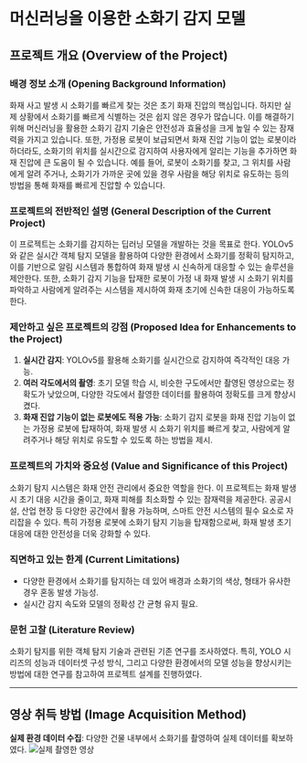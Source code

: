 # 머신러닝을 이용한 소화기 감지 모델

## 프로젝트 개요 (Overview of the Project)

### 배경 정보 소개 (Opening Background Information)

화재 사고 발생 시 소화기를 빠르게 찾는 것은 초기 화재 진압의 핵심입니다. 하지만 실제 상황에서 소화기를 빠르게 식별하는 것은 쉽지 않은 경우가 많습니다. 이를 해결하기 위해 머신러닝을 활용한 소화기 감지 기술은 안전성과 효율성을 크게 높일 수 있는 잠재력을 가지고 있습니다. 또한, 가정용 로봇이 보급되면서 화재 진압 기능이 없는 로봇이라 하더라도, 소화기의 위치를 실시간으로 감지하여 사용자에게 알리는 기능을 추가하면 화재 진압에 큰 도움이 될 수 있습니다. 예를 들어, 로봇이 소화기를 찾고, 그 위치를 사람에게 알려 주거나, 소화기가 가까운 곳에 있을 경우 사람을 해당 위치로 유도하는 등의 방법을 통해 화재를 빠르게 진압할 수 있습니다.

### 프로젝트의 전반적인 설명 (General Description of the Current Project)

이 프로젝트는 소화기를 감지하는 딥러닝 모델을 개발하는 것을 목표로 한다. YOLOv5와 같은 실시간 객체 탐지 모델을 활용하여 다양한 환경에서 소화기를 정확히 탐지하고, 이를 기반으로 알림 시스템과 통합하여 화재 발생 시 신속하게 대응할 수 있는 솔루션을 제안한다. 또한, 소화기 감지 기능을 탑재한 로봇이 가정 내 화재 발생 시 소화기 위치를 파악하고 사람에게 알려주는 시스템을 제시하여 화재 초기에 신속한 대응이 가능하도록 한다.

### 제안하고 싶은 프로젝트의 강점 (Proposed Idea for Enhancements to the Project)

1. **실시간 감지**: YOLOv5를 활용해 소화기를 실시간으로 감지하여 즉각적인 대응 가능.
2. **여러 각도에서의 촬영**: 초기 모델 학습 시, 비슷한 구도에서만 촬영된 영상으로는 정확도가 낮았으며, 다양한 각도에서 촬영한 데이터를 활용하여 정확도를 크게 향상시켰다.
3. **화재 진압 기능이 없는 로봇에도 적용 가능**: 소화기 감지 로봇을 화재 진압 기능이 없는 가정용 로봇에 탑재하여, 화재 발생 시 소화기 위치를 빠르게 찾고, 사람에게 알려주거나 해당 위치로 유도할 수 있도록 하는 방법을 제시.

### 프로젝트의 가치와 중요성 (Value and Significance of this Project)

소화기 탐지 시스템은 화재 안전 관리에서 중요한 역할을 한다. 이 프로젝트는 화재 발생 시 초기 대응 시간을 줄이고, 화재 피해를 최소화할 수 있는 잠재력을 제공한다. 공공시설, 산업 현장 등 다양한 공간에서 활용 가능하며, 스마트 안전 시스템의 필수 요소로 자리잡을 수 있다. 특히 가정용 로봇에 소화기 탐지 기능을 탑재함으로써, 화재 발생 초기 대응에 대한 안전성을 더욱 강화할 수 있다.

### 직면하고 있는 한계 (Current Limitations)

- 다양한 환경에서 소화기를 탐지하는 데 있어 배경과 소화기의 색상, 형태가 유사한 경우 혼동 발생 가능성.
- 실시간 감지 속도와 모델의 정확성 간 균형 유지 필요.

### 문헌 고찰 (Literature Review)

소화기 탐지를 위한 객체 탐지 기술과 관련된 기존 연구를 조사하였다. 특히, YOLO 시리즈의 성능과 데이터셋 구성 방식, 그리고 다양한 환경에서의 모델 성능을 향상시키는 방법에 대한 연구를 참고하여 프로젝트 설계를 진행하였다.

---

## 영상 취득 방법 (Image Acquisition Method)

**실제 환경 데이터 수집**: 다양한 건물 내부에서 소화기를 촬영하여 실제 데이터를 확보하였다.
![실제 촬영한 영상](https://drive.google.com/file/d/1nUsehXYhixZ2AGBTiquP9eGcIrA7Fy1p/view?usp=sharing)

